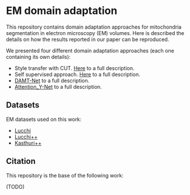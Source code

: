 # EM domain adaptation
                                                                                                                        
This repository contains domain adaptation approaches for mitochondria segmentation in electron microscopy (EM) volumes.
Here is described the details on how the results reported in our paper can be reproduced. 

We presented four different domain adaptation approaches (each one containing its own details):

- Style transfer with CUT. [Here](CUT) to a full description.
- Self supervised approach. [Here](SSL) to a full description.
- [DAMT-Net](DAMT-Net) to a full description.
- [Attention_Y-Net](Attention_Y-Net) to a full description.

## Datasets

EM datasets used on this work:
- [Lucchi](https://www.epfl.ch/labs/cvlab/data/data-em/ "EPFL")
- [Lucchi++](https://sites.google.com/view/connectomics/ "Lucchi++")
- [Kasthuri++](https://sites.google.com/view/connectomics/ "Kasthuri++")

## Citation                                                                                                             
                                                                                                                        
This repository is the base of the following work:                                                                      
    
(TODO)
